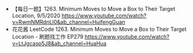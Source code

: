 - 【每日一题】1263. Minimum Moves to Move a Box to Their Target Location, 9/5/2020 https://www.youtube.com/watch?v=RwmNMRdnLl0&ab_channel=HuifengGuan
- 花花酱 LeetCode 1263. Minimum Moves to Move a Box to Their Target Location - 刷题找工作 EP279 https://www.youtube.com/watch?v=LtJgcasp5J8&ab_channel=HuaHua